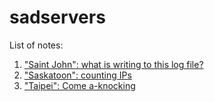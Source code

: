 # sadservers

List of notes:

1. ["Saint John": what is writing to this log file?](notes/what_is_writing_to_this_log_file.md)
2. ["Saskatoon": counting IPs](notes/counting_ips.md)
3. ["Taipei": Come a-knocking](notes/come_a_knock.md)

